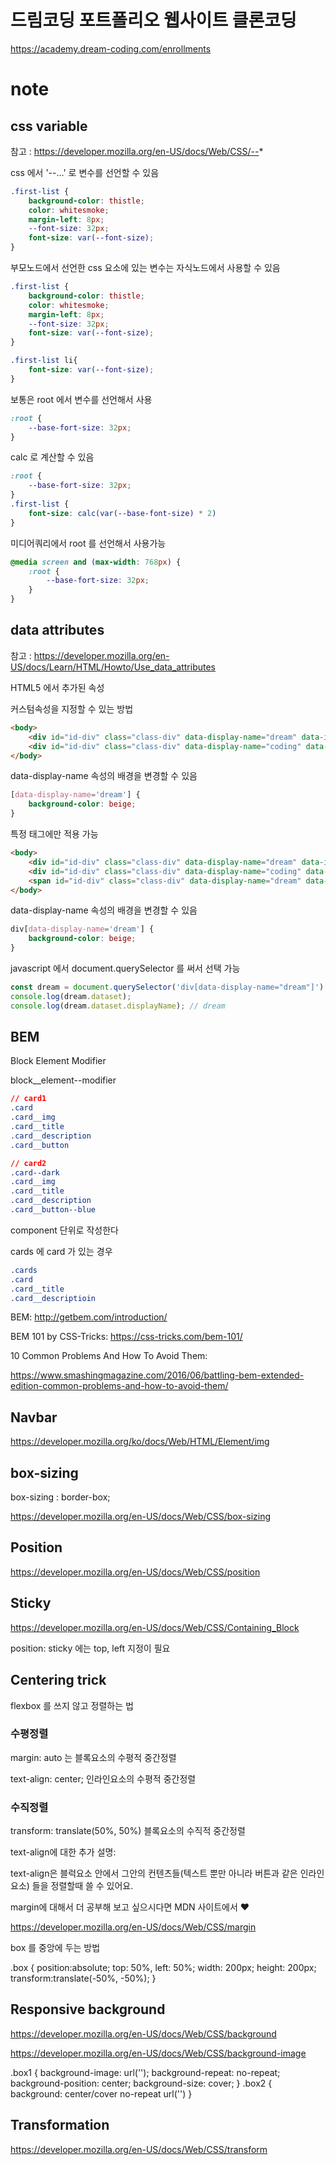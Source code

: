 # 드림코딩 포트폴리오 웹사이트 클론코딩

https://academy.dream-coding.com/enrollments

# note

## css variable

참고 : https://developer.mozilla.org/en-US/docs/Web/CSS/--*

css 에서 '--...' 로 변수를 선언할 수 있음 

```css
.first-list {
    background-color: thistle;
    color: whitesmoke;
    margin-left: 8px;
    --font-size: 32px;
    font-size: var(--font-size);
}
```

부모노드에서 선언한 css 요소에 있는 변수는 자식노드에서 사용할 수 있음

```css
.first-list {
    background-color: thistle;
    color: whitesmoke;
    margin-left: 8px;
    --font-size: 32px;
    font-size: var(--font-size);
}

.first-list li{
    font-size: var(--font-size);
}
```

보통은 root 에서 변수를 선언해서 사용

```css
:root {
    --base-fort-size: 32px;
}
```

calc 로 계산할 수 있음

```css
:root {
    --base-fort-size: 32px;
}
.first-list {
    font-size: calc(var(--base-font-size) * 2)
}
```

미디어쿼리에서 root 를 선언해서 사용가능

```css
@media screen and (max-width: 768px) {
    :root {
        --base-fort-size: 32px;
    }
}
```

## data attributes

참고 : https://developer.mozilla.org/en-US/docs/Learn/HTML/Howto/Use_data_attributes

HTML5 에서 추가된 속성

커스텀속성을 지정할 수 있는 방법

```html
<body>
    <div id="id-div" class="class-div" data-display-name="dream" data-index="1"></div>
    <div id="id-div" class="class-div" data-display-name="coding" data-index="2"></div>
</body>
```

data-display-name 속성의 배경을 변경할 수 있음

```css
[data-display-name='dream'] {
    background-color: beige;
}
```

특정 태그에만 적용 가능

```html
<body>
    <div id="id-div" class="class-div" data-display-name="dream" data-index="1"></div>
    <div id="id-div" class="class-div" data-display-name="coding" data-index="2"></div>
    <span id="id-div" class="class-div" data-display-name="dream" data-index="1">zzzzzzzzz</span>
</body>
```

data-display-name 속성의 배경을 변경할 수 있음

```css
div[data-display-name='dream'] {
    background-color: beige;
}
```

javascript 에서 document.querySelector 를 써서 선택 가능

```js
const dream = document.querySelector('div[data-display-name="dream"]')
console.log(dream.dataset);
console.log(dream.dataset.displayName); // dream
```

## BEM

Block Element Modifier

block__element--modifier

```css
// card1
.card
.card__img
.card__title
.card__description
.card__button

// card2
.card--dark
.card__img
.card__title
.card__description
.card__button--blue
```

component 단위로 작성한다

cards 에 card 가 있는 경우

```css
.cards
.card
.card__title
.card__descriptioin
```

BEM: http://getbem.com/introduction/

BEM 101 by CSS-Tricks: https://css-tricks.com/bem-101/

10 Common Problems And How To Avoid Them:

https://www.smashingmagazine.com/2016/06/battling-bem-extended-edition-common-problems-and-how-to-avoid-them/

## Navbar
 
https://developer.mozilla.org/ko/docs/Web/HTML/Element/img

## box-sizing

box-sizing : border-box;

https://developer.mozilla.org/en-US/docs/Web/CSS/box-sizing

## Position

https://developer.mozilla.org/en-US/docs/Web/CSS/position

## Sticky

https://developer.mozilla.org/en-US/docs/Web/CSS/Containing_Block

position: sticky 에는 top, left 지정이 필요

## Centering trick

flexbox 를 쓰지 않고 정렬하는 법

### 수평정렬

margin: auto 는 블록요소의 수평적 중간정렬

text-align: center; 인라인요소의 수평적 중간정렬

### 수직정렬

transform: translate(50%, 50%) 블록요소의 수직적 중간정렬

text-align에 대한 추가 설명:

text-align은 블럭요소 안에서 그안의 컨텐츠들(텍스트 뿐만 아니라 버튼과 같은 인라인요소) 들을 정렬할때 쓸 수 있어요.

margin에 대해서 더 공부해 보고 싶으시다면 MDN 사이트에서 ❤️

https://developer.mozilla.org/en-US/docs/Web/CSS/margin

box 를 중앙에 두는 방법

.box {
  position:absolute;
  top: 50%,
  left: 50%;
  width: 200px;
  height: 200px;
  transform:translate(-50%, -50%);
}

## Responsive background

https://developer.mozilla.org/en-US/docs/Web/CSS/background

https://developer.mozilla.org/en-US/docs/Web/CSS/background-image

.box1 {
  background-image: url('');
  background-repeat: no-repeat;
  background-position: center;
  background-size: cover;
}
.box2 {
  background: center/cover no-repeat url('')
}

## Transformation

https://developer.mozilla.org/en-US/docs/Web/CSS/transform

